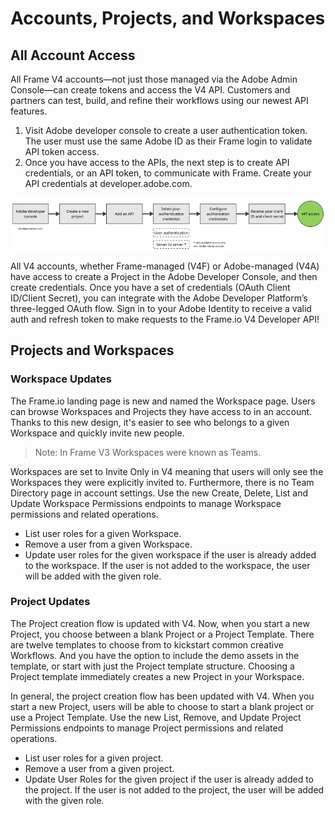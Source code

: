 # Accounts, Projects, and Workspaces

## All Account Access

All Frame V4 accounts—not just those managed via the Adobe Admin Console—can create tokens and access the V4 API. Customers and partners can test, build, and refine their workflows using our newest API features.

1. Visit Adobe developer console to create a user authentication token. The user must use the same Adobe ID as their Frame login to validate API token access.
2. Once you have access to the APIs, the next step is to create API credentials, or an API token, to communicate with Frame. Create your API credentials at developer.adobe.com.

![Account Access](../image_11.png)

All V4 accounts, whether Frame-managed (V4F) or Adobe-managed (V4A) have access to create a Project in the Adobe Developer Console, and then create credentials. Once you have a set of credentials (OAuth Client ID/Client Secret), you can integrate with the Adobe Developer Platform’s three-legged OAuth flow. Sign in to your Adobe Identity to receive a valid auth and refresh token to make requests to the Frame.io V4 Developer API!

## Projects and Workspaces

### Workspace Updates

The Frame.io  landing page is new and named the Workspace page.  Users can browse Workspaces and Projects they have access to in an account. Thanks to this new design, it's easier to see who belongs to a given Workspace and quickly invite new people.

> Note: In Frame V3 Workspaces were known as Teams.

Workspaces are set to Invite Only in V4 meaning that users will only see the Workspaces they were explicitly invited to. Furthermore, there is no Team Directory page in account settings. Use the new Create, Delete, List and Update Workspace Permissions endpoints to manage Workspace permissions and related operations.

* List user roles for a given Workspace.
* Remove a user from a given Workspace.
* Update user roles for the given workspace if the user is already added to the workspace. If the user is not added to the workspace, the user will be added with the given role.

### Project Updates

The Project creation flow is updated with V4. Now, when you start a new Project, you choose between a blank Project or a Project Template. There are twelve templates to choose from to kickstart common creative Workflows. And you have the option to include the demo assets in the template, or start with just the Project template structure. Choosing a Project template immediately creates a new Project in your Workspace.

In general, the project creation flow has been updated with V4. When you start a new Project, users will be able to choose to start a blank project or use a Project Template. Use the new List, Remove, and Update Project Permissions endpoints to manage Project permissions and related operations.

* List user roles for a given project.
* Remove a user from a given project.
* Update User Roles for the given project if the user is already added to the project. If the user is not added to the project, the user will be added with the given role.
